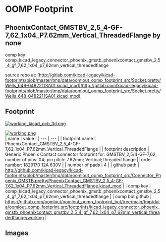 # OOMP Footprint  
## PhoenixContact_GMSTBV_2,5_4-GF-7,62_1x04_P7.62mm_Vertical_ThreadedFlange  by none  
  
oomp key: oomp_kicad_legacy_connector_phoenix_gmstb_phoenixcontact_gmstbv_2,5_4_gf_7,62_1x04_p7_62mm_vertical_threadedflange  
  
source repo at: [http://gitlab.com/kicad-legacy/kicad-footprints/blob/master/tmp/data/oomlout_oomp_footprint_src/Socket.pretty/Wells_648-0482211SA01.kicad_mod](http://gitlab.com/kicad-legacy/kicad-footprints/blob/master/tmp/data/oomlout_oomp_footprint_src/Socket.pretty/Wells_648-0482211SA01.kicad_mod)  
## Footprint  
  
[![working_kicad_pcb_3d.png](working_kicad_pcb_3d_600.png)](working_kicad_pcb_3d.png)  
  
[![working.png](working_600.png)](working.png)  
| name | value | 
| --- | --- | 
| footprint name | PhoenixContact_GMSTBV_2,5_4-GF-7,62_1x04_P7.62mm_Vertical_ThreadedFlange | 
| footprint description | Generic Phoenix Contact connector footprint for: GMSTBV_2,5/4-GF-7,62; number of pins: 04; pin pitch: 7.62mm; Vertical; threaded flange || order number: 1829170 12A 630V | 
| number of pads | 4 | 
| github path | http://github.com/kicad-legacy/kicad-footprints/blob/master/tmp/data/oomlout_oomp_footprint_src/Connector_Phoenix_GMSTB.pretty/PhoenixContact_GMSTBV_2,5_4-GF-7,62_1x04_P7.62mm_Vertical_ThreadedFlange.kicad_mod | 
| oomp key | oomp_kicad_legacy_connector_phoenix_gmstb_phoenixcontact_gmstbv_2,5_4_gf_7,62_1x04_p7_62mm_vertical_threadedflange | 
| oomp bot github | https://github.com/oomlout/oomlout_oomp_footprint_bot/tree/main/tmp/data/oomlout_oomp_footprint_src/footprints/kicad_legacy_connector_phoenix_gmstb_phoenixcontact_gmstbv_2,5_4_gf_7,62_1x04_p7_62mm_vertical_threadedflange/working | 
## Images  

